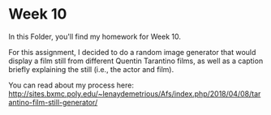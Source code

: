 # Week 10 

In this Folder, you'll find my homework for Week 10. 

For this assignment, I decided to do a random image generator that would display a film still from
different Quentin Tarantino films, as well as a caption briefly explaining the still (i.e., the actor 
and film). 

You can read about my process here: 
http://sites.bxmc.poly.edu/~lenaydemetrious/Afs/index.php/2018/04/08/tarantino-film-still-generator/
